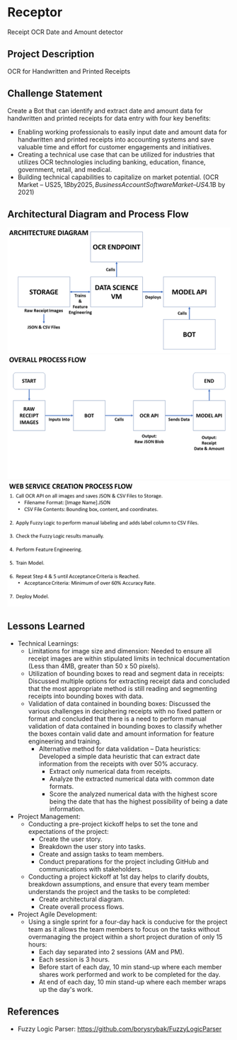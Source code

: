 # Receptor
Receipt OCR Date and Amount detector

## Project Description
OCR for Handwritten and Printed Receipts

## Challenge Statement
Create a Bot that can identify and extract date and amount data for handwritten and printed receipts for data entry with four key benefits:
* Enabling working professionals to easily input date and amount data for handwritten and printed receipts into accounting systems and save valuable time and effort for customer engagements and initiatives.
* Creating a technical use case that can be utilized for industries that utilizes OCR technologies including banking, education, finance, government, retail, and medical.
* Building technical capabilities to capitalize on market potential. (OCR Market – US$25,1B by 2025, Business Account Software Market – US$4.1B by 2021)

## Architectural Diagram and Process Flow
![Architecture Diagram](https://github.com/elenaterenzi/receptor/blob/master/Architecture%20Diagram.PNG)
![Overall Process Flow](https://github.com/elenaterenzi/receptor/blob/master/Overall%20Process%20Flow.PNG)
![Web Service Creation Process Flow](https://github.com/elenaterenzi/receptor/blob/master/Web%20Service%20Creation%20Process%20Flow.PNG)

## Lessons Learned
* Technical Learnings:
  * Limitations for image size and dimension: Needed to ensure all receipt images are within stipulated limits in technical documentation (Less than 4MB, greater than 50 x 50 pixels).
  * Utilization of bounding boxes to read and segment data in receipts: Discussed multiple options for extracting receipt data and concluded that the most appropriate method is still reading and segmenting receipts into bounding boxes with data.
  * Validation of data contained in bounding boxes: Discussed the various challenges in deciphering receipts with no fixed pattern or format and concluded that there is a need to perform manual validation of data contained in bounding boxes to classify whether the boxes contain valid date and amount information for feature engineering and training.  
    * Alternative method for data validation – Data heuristics: Developed a simple data heuristic that can extract date information from the receipts with over 50% accuracy.
      * Extract only numerical data from receipts. 
      * Analyze the extracted numerical data with common date formats.
      * Score the analyzed numerical data with the highest score being the date that has the highest possibility of being a date information.
* Project Management:
  * Conducting a pre-project kickoff helps to set the tone and expectations of the project:
    * Create the user story.
    * Breakdown the user story into tasks.
    * Create and assign tasks to team members.
    * Conduct preparations for the project including GitHub and communications with stakeholders.
  * Conducting a project kickoff at 1st day helps to clarify doubts, breakdown assumptions, and ensure that every team member understands the project and the tasks to be completed:
    * Create architectural diagram.
    * Create overall process flows.
* Project Agile Development:
  * Using a single sprint for a four-day hack is conducive for the project team as it allows the team members to focus on the tasks without overmanaging the project within a short project duration of only 15 hours:
    * Each day separated into 2 sessions (AM and PM).
    * Each session is 3 hours.
    * Before start of each day, 10 min stand-up where each member shares work performed and work to be completed for the day.
    * At end of each day, 10 min stand-up where each member wraps up the day's work.

## References
* Fuzzy Logic Parser: https://github.com/borysrybak/FuzzyLogicParser
